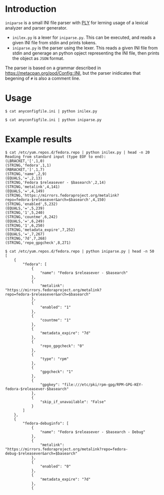 # Introduction
`iniparse` is a small INI file parser with [PLY](https://ply.readthedocs.io/en/latest/) for lerning usage of a lexical analyzer and parser generator.

- `inilex.py` is a lexer for `iniparse.py`. This can be executed, and reads a given INI file from stdin and prints tokens.
- `iniparse.py` is the parser using the lexer. This reads a given INI file from stdin and generage an python opject representing the INI file, then prints the object as `JSON` format.

The parser is based on a grammar described in <https://metacpan.org/pod/Config::INI>, but the parser inidicates that begening of `#` is also a comment line.

# Usage

~~~
$ cat anyconfigfile.ini | python inilex.py
~~~

~~~
$ cat anyconfigfile.ini | python iniparse.py
~~~

# Example results

~~~
$ cat /etc/yum.repos.d/fedora.repo | python inilex.py | head -n 20
Reading from standard input (type EOF to end):
(LBRACKET,'[',1,0)
(STRING,'fedora',1,1)
(RBRACKET,']',1,7)
(STRING,'name',2,9)
(EQUALS,'=',2,13)
(STRING,'Fedora $releasever - $basearch',2,14)
(STRING,'metalink',4,141)
(EQUALS,'=',4,149)
(STRING,'https://mirrors.fedoraproject.org/metalink?repo=fedora-$releasever&arch=$basearch',4,150)
(STRING,'enabled',5,232)
(EQUALS,'=',5,239)
(STRING,'1',5,240)
(STRING,'countme',6,242)
(EQUALS,'=',6,249)
(STRING,'1',6,250)
(STRING,'metadata_expire',7,252)
(EQUALS,'=',7,267)
(STRING,'7d',7,268)
(STRING,'repo_gpgcheck',8,271)
~~~

~~~
$ cat /etc/yum.repos.d/fedora.repo | python iniparse.py | head -n 50
[
    {
        "fedora": [
            {
                "name": "Fedora $releasever - $basearch"
            },
            {
                "metalink": "https://mirrors.fedoraproject.org/metalink?repo=fedora-$releasever&arch=$basearch"
            },
            {
                "enabled": "1"
            },
            {
                "countme": "1"
            },
            {
                "metadata_expire": "7d"
            },
            {
                "repo_gpgcheck": "0"
            },
            {
                "type": "rpm"
            },
            {
                "gpgcheck": "1"
            },
            {
                "gpgkey": "file:///etc/pki/rpm-gpg/RPM-GPG-KEY-fedora-$releasever-$basearch"
            },
            {
                "skip_if_unavailable": "False"
            }
        ]
    },
    {
        "fedora-debuginfo": [
            {
                "name": "Fedora $releasever - $basearch - Debug"
            },
            {
                "metalink": "https://mirrors.fedoraproject.org/metalink?repo=fedora-debug-$releasever&arch=$basearch"
            },
            {
                "enabled": "0"
            },
            {
                "metadata_expire": "7d"
            },
            {
~~~
